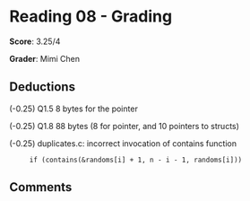 Reading 08 - Grading
========================
**Score**: 3.25/4

**Grader**: Mimi Chen


Deductions
------------------
(-0.25) Q1.5 8 bytes for the pointer

(-0.25) Q1.8 88 bytes (8 for pointer, and 10 pointers to structs)

(-0.25) duplicates.c: incorrect invocation of contains function

		 if (contains(&randoms[i] + 1, n - i - 1, randoms[i]))


Comments
------------------
